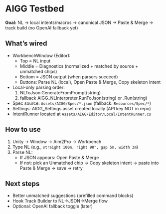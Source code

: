 # AIGG Testbed

**Goal:** NL → local intents/macros → canonical JSON → Paste & Merge → track build (no OpenAI fallback yet)

## What’s wired
- WorkbenchWindow (Editor):
  - Top = NL input
  - Middle = Diagnostics (normalized + matched by source + unmatched chips)
  - Bottom = JSON output (when parsers succeed)
  - Buttons: Parse NL (local), Open Paste & Merge, Copy skeleton intent
- Local-only parsing order:
  1) NLToJson.GenerateFromPrompt(string)
  2) fallback AIGG_NLInterpreter.RunToJson(string) or .Run(string)
- Spec source: `Assets/AIGG/Spec/*.json` (fallback: `Resources/Spec/*`)
- Settings: AIGG_Settings.asset created locally (API key NOT in repo)
- IntentRunner located at `Assets/AIGG/Editor/Local/IntentRunner.cs`

## How to use
1) Unity → Window → Aim2Pro → Workbench
2) Type NL (e.g., `straight 100m, right 90°, gap 5m, width 3m`)
3) Parse NL:
   - If JSON appears: Open Paste & Merge
   - If not: pick an Unmatched chip → Copy skeleton intent → paste into Paste & Merge → save → retry

## Next steps
- Better unmatched suggestions (prefilled command blocks)
- Hook Track Builder to NL→JSON→Merge flow
- Optional: OpenAI fallback toggle (later)

